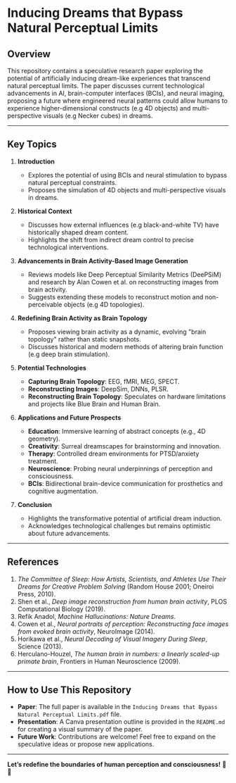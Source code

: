
# Inducing Dreams that Bypass Natural Perceptual Limits

## Overview
This repository contains a speculative research paper exploring the potential of artificially inducing dream-like experiences that transcend natural perceptual limits. The paper discusses current technological advancements in AI, brain-computer interfaces (BCIs), and neural imaging, proposing a future where engineered neural patterns could allow humans to experience higher-dimensional constructs (e.g 4D objects) and multi-perspective visuals (e.g Necker cubes) in dreams.

---

## Key Topics
1. **Introduction**  
   - Explores the potential of using BCIs and neural stimulation to bypass natural perceptual constraints.  
   - Proposes the simulation of 4D objects and multi-perspective visuals in dreams.  

2. **Historical Context**  
   - Discusses how external influences (e.g black-and-white TV) have historically shaped dream content.  
   - Highlights the shift from indirect dream control to precise technological interventions.  

3. **Advancements in Brain Activity-Based Image Generation**  
   - Reviews models like Deep Perceptual Similarity Metrics (DeePSiM) and research by Alan Cowen et al. on reconstructing images from brain activity.  
   - Suggests extending these models to reconstruct motion and non-perceivable objects (e.g 4D topologies).  

4. **Redefining Brain Activity as Brain Topology**  
   - Proposes viewing brain activity as a dynamic, evolving "brain topology" rather than static snapshots.  
   - Discusses historical and modern methods of altering brain function (e.g deep brain stimulation).  

5. **Potential Technologies**  
   - **Capturing Brain Topology**: EEG, fMRI, MEG, SPECT.  
   - **Reconstructing Images**: DeepSim, DNNs, PLSR.  
   - **Reconstructing Brain Topology**: Speculates on hardware limitations and projects like Blue Brain and Human Brain.  

6. **Applications and Future Prospects**  
   - **Education**: Immersive learning of abstract concepts (e.g., 4D geometry).  
   - **Creativity**: Surreal dreamscapes for brainstorming and innovation.  
   - **Therapy**: Controlled dream environments for PTSD/anxiety treatment.  
   - **Neuroscience**: Probing neural underpinnings of perception and consciousness.  
   - **BCIs**: Bidirectional brain-device communication for prosthetics and cognitive augmentation.  

7. **Conclusion**  
   - Highlights the transformative potential of artificial dream induction.  
   - Acknowledges technological challenges but remains optimistic about future advancements.  

---

## References
1. *The Committee of Sleep: How Artists, Scientists, and Athletes Use Their Dreams for Creative Problem Solving* (Random House 2001; Oneiroi Press, 2010).  
2. Shen et al., *Deep image reconstruction from human brain activity*, PLOS Computational Biology (2019).  
3. Refik Anadol, *Machine Hallucinations: Nature Dreams*.  
4. Cowen et al., *Neural portraits of perception: Reconstructing face images from evoked brain activity*, NeuroImage (2014).  
5. Horikawa et al., *Neural Decoding of Visual Imagery During Sleep*, Science (2013).  
6. Herculano-Houzel, *The human brain in numbers: a linearly scaled-up primate brain*, Frontiers in Human Neuroscience (2009).  

---

## How to Use This Repository
- **Paper**: The full paper is available in the `Inducing Dreams that Bypass Natural Perceptual Limits.pdf` file.  
- **Presentation**: A Canva presentation outline is provided in the `README.md` for creating a visual summary of the paper.  
- **Future Work**: Contributions are welcome! Feel free to expand on the speculative ideas or propose new applications.
  
---

**Let’s redefine the boundaries of human perception and consciousness!** 🧠✨
